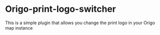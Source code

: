 # Origo-print-logo-switcher
This is a simple plugin that allows you change the print logo in your Origo map instance 
